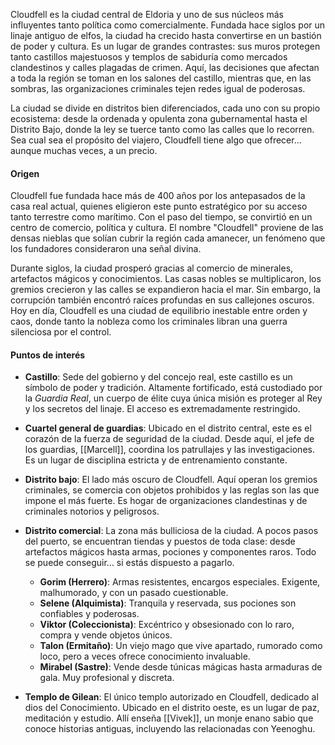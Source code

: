 Cloudfell es la ciudad central de Eldoria y uno de sus núcleos más influyentes tanto política como comercialmente. Fundada hace siglos por un linaje antiguo de elfos, la ciudad ha crecido hasta convertirse en un bastión de poder y cultura. Es un lugar de grandes contrastes: sus muros protegen tanto castillos majestuosos y templos de sabiduría como mercados clandestinos y calles plagadas de crimen. Aquí, las decisiones que afectan a toda la región se toman en los salones del castillo, mientras que, en las sombras, las organizaciones criminales tejen redes igual de poderosas.

La ciudad se divide en distritos bien diferenciados, cada uno con su propio ecosistema: desde la ordenada y opulenta zona gubernamental hasta el Distrito Bajo, donde la ley se tuerce tanto como las calles que lo recorren. Sea cual sea el propósito del viajero, Cloudfell tiene algo que ofrecer... aunque muchas veces, a un precio.

#### Origen

Cloudfell fue fundada hace más de 400 años por los antepasados de la casa real actual, quienes eligieron este punto estratégico por su acceso tanto terrestre como marítimo. Con el paso del tiempo, se convirtió en un centro de comercio, política y cultura. El nombre "Cloudfell" proviene de las densas nieblas que solían cubrir la región cada amanecer, un fenómeno que los fundadores consideraron una señal divina.

Durante siglos, la ciudad prosperó gracias al comercio de minerales, artefactos mágicos y conocimientos. Las casas nobles se multiplicaron, los gremios crecieron y las calles se expandieron hacia el mar. Sin embargo, la corrupción también encontró raíces profundas en sus callejones oscuros. Hoy en día, Cloudfell es una ciudad de equilibrio inestable entre orden y caos, donde tanto la nobleza como los criminales libran una guerra silenciosa por el control.

#### Puntos de interés

- **Castillo**: 
	Sede del gobierno y del concejo real, este castillo es un símbolo de poder y tradición. Altamente fortificado, está custodiado por la _Guardia Real_, un cuerpo de élite cuya única misión es proteger al Rey y los secretos del linaje. El acceso es extremadamente restringido.
    
- **Cuartel general de guardias**:
	Ubicado en el distrito central, este es el corazón de la fuerza de seguridad de la ciudad. Desde aquí, el jefe de los guardias, [[Marcell]], coordina los patrullajes y las investigaciones. Es un lugar de disciplina estricta y de entrenamiento constante.
    
- **Distrito bajo**: 
	El lado más oscuro de Cloudfell. Aquí operan los gremios criminales, se comercia con objetos prohibidos y las reglas son las que impone el más fuerte. Es hogar de organizaciones clandestinas y de criminales notorios y peligrosos.

- **Distrito comercial**:
	La zona más bulliciosa de la ciudad. A pocos pasos del puerto, se encuentran tiendas y puestos de toda clase: desde artefactos mágicos hasta armas, pociones y componentes raros. Todo se puede conseguir… si estás dispuesto a pagarlo.
	- **Gorim (Herrero)**: 
		Armas resistentes, encargos especiales. Exigente, malhumorado, y con un pasado cuestionable.
	- **Selene (Alquimista)**: 
		Tranquila y reservada, sus pociones son confiables y poderosas.
	- **Viktor (Coleccionista)**: 
		Excéntrico y obsesionado con lo raro, compra y vende objetos únicos.
	- **Talon (Ermitaño)**: 
		Un viejo mago que vive apartado, rumorado como loco, pero a veces ofrece conocimiento invaluable.
	- **Mirabel (Sastre)**: 
		Vende desde túnicas mágicas hasta armaduras de gala. Muy profesional y discreta.
	
- **Templo de Gilean**:
	El único templo autorizado en Cloudfell, dedicado al dios del Conocimiento. Ubicado en el distrito oeste, es un lugar de paz, meditación y estudio. Allí enseña [[Vivek]], un monje enano sabio que conoce historias antiguas, incluyendo las relacionadas con Yeenoghu.